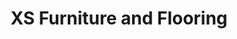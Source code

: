 ---
title: "XS Furniture and Flooring"
url: /clacton-on-sea/xs-furniture-and-flooring/
shop: Möbel
---